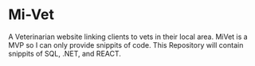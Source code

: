 # Mi-Vet
A Veterinarian website linking clients to vets in their local area. MiVet is a MVP so I can only provide snippits of code. This Repository will contain snippits of SQL, .NET, and REACT.
